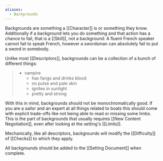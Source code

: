 ```yaml
---
aliases:
  - Backgrounds
---
```

Backgrounds are something a [[Character]] is or something they know. Additionally if a background lets you do something and that action has a chance to fail, that is a [[Skill]], not a background: A fluent French speaker cannot fail to speak French, however a swordsman can absolutely fail to put a sword in somebody.

Unlike most [[Descriptors]], backgrounds can be a collection of a bunch of different things:
> - vampire
> 	- has fangs and drinks blood
> 	- no pulse and pale skin
> 	- ignites in sunlight
> 	- pretty and strong

With this in mind, backgrounds should not be monochromatically good. If you are a sailor and an expert at all things related to boats this should come with explicit trade-offs like not being able to read or missing some limbs. This is the part of backgrounds that usually requires [[New Content Negotiation]], even after looking at the setting's [[Limits]].

Mechanically, like all descriptors, backgrounds will modify the [[Difficulty]] of [[Checks]] to which they apply.

All backgrounds should be added to the [[Setting Document]] when complete.